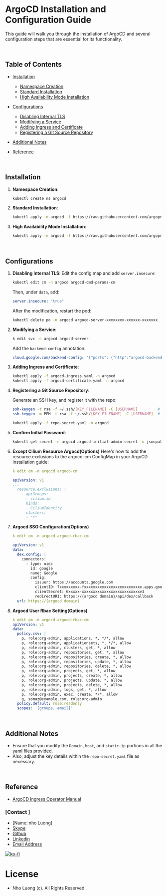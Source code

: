 # ArgoCD Installation and Configuration Guide

This guide will walk you through the installation of ArgoCD and several configuration steps that are essential for its functionality.

<br/>

## Table of Contents

- [Installation](#installation)
  - [Namespace Creation](#namespace-creation)
  - [Standard Installation](#standard-installation)
  - [High Availability Mode Installation](#high-availability-mode-installation)
  
- [Configurations](#configurations)
  - [Disabling Internal TLS](#disabling-internal-tls)
  - [Modifying a Service](#modifying-a-service)
  - [Adding Ingress and Certificate](#adding-ingress-and-certificate)
  - [Registering a Git Source Repository](#registering-a-git-source-repository)

- [Additional Notes](#additional-notes)
- [Reference](#reference)

<br/>

## Installation

1. **Namespace Creation**:
    ```bash
    kubectl create ns argocd
    ```

2. **Standard Installation**:
    ```bash
    kubectl apply -n argocd -f https://raw.githubusercontent.com/argoproj/argo-cd/stable/manifests/install.yaml
    ```

3. **High Availability Mode Installation**:
    ```bash
    kubectl apply -n argocd -f https://raw.githubusercontent.com/argoproj/argo-cd/stable/manifests/ha/install.yaml
    ```

<br/>

## Configurations

1. **Disabling Internal TLS**:
    Edit the config map and add `server.insecure`:

    ```bash
    kubectl edit cm -n argocd argocd-cmd-params-cm
    ```
    
    Then, under `data`, add:
    ```yaml
    server.insecure: "true"
    ```
    
    After the modification, restart the pod:
    ```bash
    kubectl delete po -n argocd argocd-server-xxxxxxxx-xxxxxx-xxxxxxx
    ```

2. **Modifying a Service**:
    ```bash
    k edit svc -n argocd argocd-server 
    ```

    Add the `backend-config` annotation:
    ```yaml
    cloud.google.com/backend-config: '{"ports": {"http":"argocd-backend-config"}}'
    ```

3. **Adding Ingress and Certificate**:

    ```bash
    kubectl apply -f argocd-ingress.yaml -n argocd
    kubectl apply -f argocd-certificate.yaml -n argocd
    ```

4. **Registering a Git Source Repository**:
    
    Generate an SSH key, and register it with the repo:

    ```bash
    ssh-keygen -t rsa -f ~/.ssh/[KEY_FILENAME] -C [USERNAME]         # for rsa format
    ssh-keygen -m PEM -t rsa -f ~/.ssh/[KEY_FILENAME] -C [USERNAME]  # for pem format

    kubectl apply -f repo-secret.yaml -n argocd
    ```

5. **Confirm Initial Password**:
    ```bash
    kubectl get secret -n argocd argocd-initial-admin-secret -o jsonpath="{.data.password}" | base64 -d; echo
    ```

6. **Except Cilium Resource Argocd(Options)**
    Here's how to add the resource.exclusions to the argocd-cm ConfigMap in your ArgoCD installation guide:
    ```yaml
    k edit cm -n argocd argocd-cm 

    apiVersion: v1
    ...
      resource.exclusions: |
        - apiGroups:
          - cilium.io
          kinds:
          - CiliumIdentity
          clusters:
          - "*"
    ```

7. **Argocd SSO Configuration(Options)**
    ```yaml
    k edit cm -n argocd argocd-rbac-cm 

    apiVersion: v1
    data:
      dex.config: |
        connectors:
          - type: oidc
            id: google
            name: Google
            config:
              issuer: https://accounts.google.com
              clientID: 7xxxxxxxxx-fxxxxxxxxxxxxxxxxxxxxxxxxxx.apps.googleusercontent.com
              clientSecret: Gxxxxx-xxxxxxxxxxxxxxxxxxxxxxxxxxv3
              redirectURI: https://{argocd domain}/api/dex/callback
      url: https://{argocd domain}
    ```

8. **Argocd User Rbac Setting(Options)**
    ```yaml
    k edit cm -n argocd argocd-rbac-cm 
    apiVersion: v1
    data:
      policy.csv: |
        p, role:org-admin, applications, *, */*, allow
        p, role:org-admin, applicationsets, *, */*, allow
        p, role:org-admin, clusters, get, *, allow
        p, role:org-admin, repositories, get, *, allow
        p, role:org-admin, repositories, create, *, allow
        p, role:org-admin, repositories, update, *, allow
        p, role:org-admin, repositories, delete, *, allow
        p, role:org-admin, projects, get, *, allow
        p, role:org-admin, projects, create, *, allow
        p, role:org-admin, projects, update, *, allow
        p, role:org-admin, projects, delete, *, allow
        p, role:org-admin, logs, get, *, allow
        p, role:org-admin, exec, create, */*, allow
        g, somaz@example.com, role:org-admin
      policy.default: role:readonly
      scopes: '[groups, email]'
    ```       

<br/>

## Additional Notes

- Ensure that you modify the `Domain`, `host`, and `static-ip` portions in all the yaml files provided.
- Also, adjust the key details within the `repo-secret.yaml` file as necessary.

<br/>

## Reference

- [ArgoCD Ingress Operator Manual](https://argo-cd.readthedocs.io/en/stable/operator-manual/ingress/#google-cloud-load-balancers-with-kubernetes-ingress)


### [Contact ]
* [Name: nho Luong]
* [Skype](luongutnho_skype)
* [Github](https://github.com/nholuongut/)
* [Linkedin](https://www.linkedin.com/in/nholuong/)
* [Email Address](luongutnho@hotmail.com) 

[![ko-fi](https://ko-fi.com/img/githubbutton_sm.svg)](https://ko-fi.com/nholuong)

# License
* Nho Luong (c). All Rights Reserved.